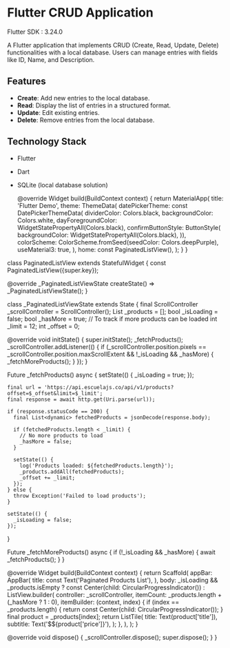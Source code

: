 # Flutter CRUD Application

Flutter SDK : 3.24.0

A Flutter application that implements CRUD (Create, Read, Update, Delete) functionalities with a
local database.
Users can manage entries with fields like ID, Name, and Description.

## Features

- **Create**: Add new entries to the local database.
- **Read**: Display the list of entries in a structured format.
- **Update**: Edit existing entries.
- **Delete**: Remove entries from the local database.

## Technology Stack

- Flutter
- Dart
- SQLite (local database solution)

  @override
  Widget build(BuildContext context) {
  return MaterialApp(
  title: 'Flutter Demo',
  theme: ThemeData(
  datePickerTheme: const DatePickerThemeData(
  dividerColor: Colors.black,
  backgroundColor: Colors.white,
  dayForegroundColor: WidgetStatePropertyAll(Colors.black),
  confirmButtonStyle: ButtonStyle(
  backgroundColor: WidgetStatePropertyAll(Colors.black),
  )),
  colorScheme: ColorScheme.fromSeed(seedColor: Colors.deepPurple),
  useMaterial3: true,
  ),
  home: const PaginatedListView(),
  );
  }
  }

class PaginatedListView extends StatefulWidget {
const PaginatedListView({super.key});

@override
_PaginatedListViewState createState() => _PaginatedListViewState();
}

class _PaginatedListViewState extends State<PaginatedListView> {
final ScrollController _scrollController = ScrollController();
List<dynamic> _products = [];
bool _isLoading = false;
bool _hasMore = true; // To track if more products can be loaded
int _limit = 12;
int _offset = 0;

@override
void initState() {
super.initState();
_fetchProducts();
_scrollController.addListener(() {
if (_scrollController.position.pixels == _scrollController.position.maxScrollExtent && !_isLoading && _hasMore) {
_fetchMoreProducts();
}
});
}

Future<void> _fetchProducts() async {
setState(() {
_isLoading = true;
});

    final url = 'https://api.escuelajs.co/api/v1/products?offset=$_offset&limit=$_limit';
    final response = await http.get(Uri.parse(url));
    
    if (response.statusCode == 200) {
      final List<dynamic> fetchedProducts = jsonDecode(response.body);
      
      if (fetchedProducts.length < _limit) {
        // No more products to load
        _hasMore = false;
      }

      setState(() {
        log('Products loaded: ${fetchedProducts.length}');
        _products.addAll(fetchedProducts);
        _offset += _limit;
      });
    } else {
      throw Exception('Failed to load products');
    }

    setState(() {
      _isLoading = false;
    });
}

Future<void> _fetchMoreProducts() async {
if (!_isLoading && _hasMore) {
await _fetchProducts();
}
}

@override
Widget build(BuildContext context) {
return Scaffold(
appBar: AppBar(
title: const Text('Paginated Products List'),
),
body: _isLoading && _products.isEmpty
? const Center(child: CircularProgressIndicator())
: ListView.builder(
controller: _scrollController,
itemCount: _products.length + (_hasMore ? 1 : 0),
itemBuilder: (context, index) {
if (index == _products.length) {
return const Center(child: CircularProgressIndicator());
}
final product = _products[index];
return ListTile(
title: Text(product['title']),
subtitle: Text('\$${product['price']}'),
);
},
),
);
}

@override
void dispose() {
_scrollController.dispose();
super.dispose();
}
}
